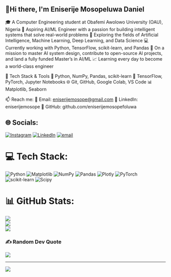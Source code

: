 ## 👋Hi there, I'm Eniserije Mosopeluwa Daniel

🎓 A Computer Engineering student at Obafemi Awolowo University (OAU), Nigeria
🤖 Aspiring AI/ML Engineer with a passion for building intelligent systems that solve real-world problems
🧠 Exploring the fields of Artificial Intelligence, Machine Learning, Deep Learning, and Data Science
💻 Currently working with Python, TensorFlow, scikit-learn, and Pandas
🚀 On a mission to master AI system design, contribute to open-source AI projects, and land a fully funded Master’s in AI/ML
📈 Learning every day to become a world-class engineer

🔧 Tech Stack & Tools
🐍 Python, NumPy, Pandas, scikit-learn
🧠 TensorFlow, PyTorch, Jupyter Notebooks
🌐 Git, GitHub, Google Colab, VS Code
📊 Matplotlib, Seaborn

📫 Reach me:
📧 Email: eniserijemosope@gmail.com
🔗 LinkedIn: eniserijemosope
🐙 GitHub: github.com/eniserijemosopefoluwa


## 🌐 Socials:
[![Instagram](https://img.shields.io/badge/Instagram-%23E4405F.svg?logo=Instagram&logoColor=white)](https://instagram.com/_mosopeee) [![LinkedIn](https://img.shields.io/badge/LinkedIn-%230077B5.svg?logo=linkedin&logoColor=white)](https://linkedin.com/in/eniserijemosope) [![email](https://img.shields.io/badge/Email-D14836?logo=gmail&logoColor=white)](mailto:eniserijemosope@gmail.com) 

# 💻 Tech Stack:
![Python](https://img.shields.io/badge/python-3670A0?style=for-the-badge&logo=python&logoColor=ffdd54) ![Matplotlib](https://img.shields.io/badge/Matplotlib-%23ffffff.svg?style=for-the-badge&logo=Matplotlib&logoColor=black) ![NumPy](https://img.shields.io/badge/numpy-%23013243.svg?style=for-the-badge&logo=numpy&logoColor=white) ![Pandas](https://img.shields.io/badge/pandas-%23150458.svg?style=for-the-badge&logo=pandas&logoColor=white) ![Plotly](https://img.shields.io/badge/Plotly-%233F4F75.svg?style=for-the-badge&logo=plotly&logoColor=white) ![PyTorch](https://img.shields.io/badge/PyTorch-%23EE4C2C.svg?style=for-the-badge&logo=PyTorch&logoColor=white) ![scikit-learn](https://img.shields.io/badge/scikit--learn-%23F7931E.svg?style=for-the-badge&logo=scikit-learn&logoColor=white) ![Scipy](https://img.shields.io/badge/SciPy-%230C55A5.svg?style=for-the-badge&logo=scipy&logoColor=%white)
# 📊 GitHub Stats:
![](https://github-readme-stats.vercel.app/api?username=eniserijemosope&theme=bear&hide_border=false&include_all_commits=false&count_private=false)<br/>
![](https://nirzak-streak-stats.vercel.app/?user=eniserijemosope&theme=bear&hide_border=false)<br/>
![](https://github-readme-stats.vercel.app/api/top-langs/?username=eniserijemosope&theme=bear&hide_border=false&include_all_commits=false&count_private=false&layout=compact)

### ✍️ Random Dev Quote
![](https://quotes-github-readme.vercel.app/api?type=horizontal&theme=radical)

---
[![](https://visitcount.itsvg.in/api?id=eniserijemosope&icon=0&color=0)](https://visitcount.itsvg.in)

<!-- Proudly created with GPRM ( https://gprm.itsvg.in ) -->
